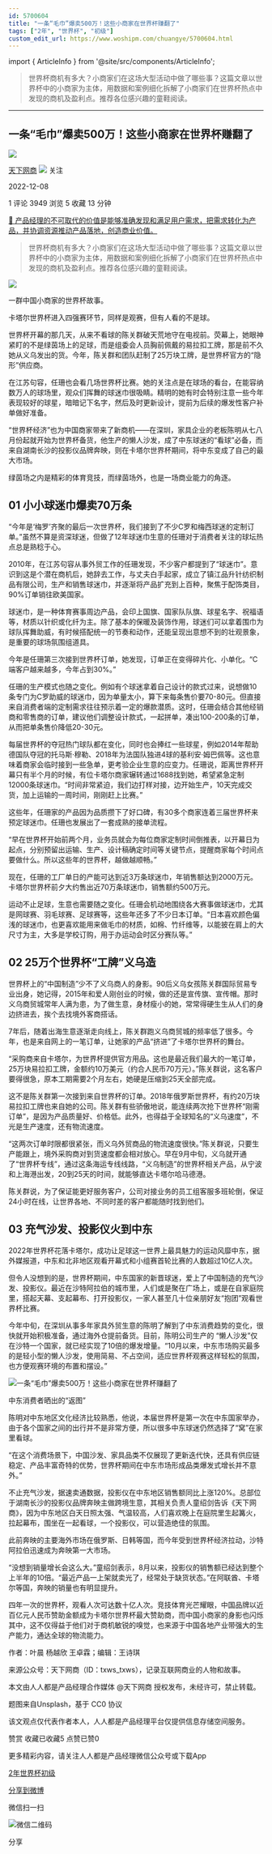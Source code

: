 ```yaml
---
id: 5700604
title: "一条“毛巾”爆卖500万！这些小商家在世界杯赚翻了"
tags: ["2年", "世界杯", "初级"]
custom_edit_url: https://www.woshipm.com/chuangye/5700604.html
---
```

import { ArticleInfo } from '@site/src/components/ArticleInfo';

<ArticleInfo
    author="天下网商"
    authorLink="https://www.woshipm.com/u/1392746"
    published="2022-12-08"
    views={3949}
    comments={1}
    collects={5}
/>

> 世界杯商机有多大？小商家们在这场大型活动中做了哪些事？这篇文章以世界杯中的小商家为主体，用数据和案例细化拆解了小商家们在世界杯热点中发现的商机及盈利点。推荐各位感兴趣的童鞋阅读。

---

## 一条“毛巾”爆卖500万！这些小商家在世界杯赚翻了

[![](https://static.woshipm.com/view/woshipm_api_def_20230821185236_9762.png?imageView2/1/w/72/h/72/q/100)](https://www.woshipm.com/u/1392746)

[天下网商](https://www.woshipm.com/u/1392746) ![](https://static.woshipm.com/tag/1122_1@2x.png) 关注

2022-12-08

1 评论 3949 浏览 5 收藏 13 分钟

[🔗 产品经理的不可取代的价值是能够准确发现和满足用户需求，把需求转化为产品，并协调资源推动产品落地，创造商业价值。](https://ke.qidianla.com/courses/90pm)

> 世界杯商机有多大？小商家们在这场大型活动中做了哪些事？这篇文章以世界杯中的小商家为主体，用数据和案例细化拆解了小商家们在世界杯热点中发现的商机及盈利点。推荐各位感兴趣的童鞋阅读。

![](https://image.yunyingpai.com/wp/2022/12/EGKA0KMduGJ9zlY0WOOE.png)

一群中国小商家的世界杯故事。

卡塔尔世界杯进入四强赛环节，同样是观赛，但有人看的不是球。

世界杯开幕的那几天，从来不看球的陈关群破天荒地守在电视前。荧幕上，她眼神紧盯的不是绿茵场上的足球，而是组委会人员胸前佩戴的易拉扣工牌，那是前不久她从义乌发出的货。今年，陈关群和团队赶制了25万块工牌，是世界杯官方的“隐形”供应商。

在江苏句容，任珊也会看几场世界杯比赛。她的关注点是在球场的看台，在能容纳数万人的球场里，观众们挥舞的球迷巾很吸睛。精明的她有时会特别注意一些今年表现较好的球星，暗暗记下名字，然后及时更新设计，提前为后续的爆发性客户补单做好准备。

“世界杯经济”也为中国商家带来了新商机——在深圳，家具企业的老板陈明从七八月份起就开始为世界杯备货，他生产的懒人沙发，成了中东球迷的“看球”必备，而来自湖南长沙的投影仪品牌奔映，则在卡塔尔世界杯期间，将中东变成了自己的最大市场。

绿茵场之内是精彩的体育竞技，而绿茵场外，也是一场商业能力的角逐。

## 01 小小球迷巾爆卖70万条

“今年是‘梅罗’齐聚的最后一次世界杯，我们接到了不少C罗和梅西球迷的定制订单。”虽然不算是资深球迷，但做了12年球迷巾生意的任珊对于消费者关注的球坛热点总是熟稔于心。

2010年，在江苏句容从事外贸工作的任珊发现，不少客户都提到了“球迷巾”。意识到这是个潜在商机后，她辞去工作，与丈夫白手起家，成立了镇江品升针纺织制品有限公司，生产和销售球迷巾，并逐渐将产品扩充到上百种，聚焦于配饰类目，90%订单销往欧美国家。

球迷巾，是一种体育赛事周边产品，会印上国旗、国家队队旗、球星名字、祝福语等，材质以针织或化纤为主。除了基本的保暖及装饰作用，球迷们可以拿着围巾为球队挥舞助威，有时候搭配统一的节奏和动作，还能呈现出意想不到的壮观景象，是重要的球场氛围组道具。

今年是任珊第三次接到世界杯订单，她发现，订单正在变得碎片化、小单化。“C端客户越来越多，今年占到30%。”

任珊的生产模式也随之变化。例如有个球迷拿着自己设计的款式过来，说想做10条专门为C罗助威的球迷巾，因为单量太小，算下来每条售价要70-80元。但直接来自消费者端的定制需求往往预示着一定的爆款潜质。这时，任珊会结合其他经销商和零售商的订单，建议他们调整设计款式，一起拼单，凑出100-200条的订单，从而把单条售价降低20-30元。

每届世界杯的夺冠热门球队都在变化，同时也会捧红一些球星，例如2014年帮助德国队夺冠的托马斯·穆勒、2018年为法国队独进4球的基利安·姆巴佩等。这也意味着商家会临时接到一些急单，更考验企业生意的应变力。任珊说，距离世界杯开幕只有半个月的时候，有位卡塔尔商家辗转通过1688找到她，希望紧急定制12000条球迷巾。“时间非常紧迫，我们边打样对接，边开始生产，10天完成交货，加上运输的一周时间，刚刚赶上比赛。”

这些年，任珊家的产品因为品质攒下了好口碑，有30多个商家连着三届世界杯来预定球迷巾。任珊也发展出了一套成熟的接单流程。

“早在世界杯开始前两个月，业务员就会为每位商家定制时间倒推表，以开幕日为起点，分别预留出运输、生产、设计稿确定时间等关键节点，提醒商家每个时间点要做什么。所以这些年的世界杯，越做越顺畅。”

现在，任珊的工厂单日的产能可达到近3万条球迷巾，年销售额达到2000万元。卡塔尔世界杯前夕大约售出近70万条球迷巾，销售额约500万元。

运动不止足球，生意也需要随之变化。任珊会机动地围绕各大赛事做球迷巾，尤其是网球赛、羽毛球赛、足球赛等，这些年还多了不少日本订单。“日本喜欢颜色偏浅的球迷巾，也更喜欢能用来做毛巾的材质，如棉、竹纤维等，以能披在肩上的大尺寸为主，大多是学校订购，用于办运动会时区分赛队等。”

## 02 25万个世界杯“工牌”义乌造

世界杯上的“中国制造”少不了义乌商人的身影。90后义乌女孩陈关群国际贸易专业出身，她记得，2015年和爱人刚创业的时候，做的还是宣传旗、宣传帽。那时义乌商贸城常年人满为患，为了做生意，身材瘦小的她，常常得硬生生从人们的身边挤进去，挨个去找境外客商搭话。

7年后，随着出海生意逐渐走向线上，陈关群跑义乌商贸城的频率低了很多。今年，也是来自网上的一笔订单，让她家的产品“挤进”了卡塔尔世界杯的舞台。

“采购商来自卡塔尔，为世界杯提供官方用品。这也是最近我们最大的一笔订单，25万块易拉扣工牌，金额约10万美元（约合人民币70万元）。”陈关群说，这名客户要得很急，原本工期需要2个月左右，她硬是压缩到25天全部完成。

这不是陈关群第一次接到来自世界杯的订单。2018年俄罗斯世界杯，有约20万块易拉扣工牌也来自她的公司。陈关群有些骄傲地说，能连续两次抢下世界杯“刚需订单”，是因为产品质量好、价格低。此外，也得益于全球知名的“义乌速度”，不光是生产速度，还有物流速度。

“这两次订单时限都很紧张，而义乌外贸商品的物流速度很快。”陈关群说，只要生产能跟上，境外采购商对到货速度都会相对放心。早在9月中旬，义乌就开通了“世界杯专线”，通过这条海运专线线路，“义乌制造”的世界杯相关产品，从宁波和上海港出发，20到25天的时间，就能够直达卡塔尔哈马德港。

陈关群说，为了保证能更好服务客户，公司对接业务的员工组客服多班轮倒，保证24小时在线，让世界各地、不同时差的客户都能随时找到他们。

## 03 充气沙发、投影仪火到中东

2022年世界杯花落卡塔尔，成功让足球这一世界上最具魅力的运动风靡中东，据外媒报道，中东和北非地区观看开幕式和小组赛首轮比赛的人数超过10亿人次。

但令人没想到的是，世界杯期间，中东国家的新晋球迷，爱上了中国制造的充气沙发、投影仪。最近在沙特阿拉伯的城市里，人们或是聚在广场上，或是在自家庭院里，搭起天幕、支起幕布、打开投影仪，一家人甚至几十位亲朋好友“抱团”观看世界杯比赛。

今年中旬，在深圳从事多年家具外贸生意的陈明了解到了中东消费趋势的变化，很快就开始积极准备，通过海外仓提前备货。目前，陈明公司生产的 “懒人沙发”仅在沙特一个国家，就已经实现了10倍的爆发增量。“10月以来，中东市场购买最多的是轻小型的懒人沙发，使用简易、不占空间，适应世界杯观赛这样轻松的氛围，也方便观赛环境的布置和摆设。”

![一条“毛巾”爆卖500万！这些小商家在世界杯赚翻了](https://image.yunyingpai.com/wp/2022/12/Pd8SRhvK1XSU3WpFzKSO.png)

中东消费者晒出的“返图”

陈明对中东地区文化经济比较熟悉，他说，本届世界杯是第一次在中东国家举办，由于各个国家之间的出行并不是非常方便，所以很多中东球迷仍然选择了“窝”在家里看球。

“在这个消费场景下，中国沙发、家具品类不仅展现了更新迭代快，还具有供应链稳定、产品丰富奇特的优势，世界杯期间在中东市场形成品类爆发式增长并不意外。”

不止充气沙发，据速卖通数据，投影仪在中东地区销售额同比上涨120%。总部位于湖南长沙的投影仪品牌奔映主做跨境生意，其相关负责人童绍剑告诉《天下网商》，因为中东地区白天日照太强、气温较高，人们喜欢晚上在庭院里生起篝火，拉起幕布，围坐在一起看球，一个投影仪，可以营造绝佳的氛围。

此前奔映的主要海外市场在俄罗斯、日韩等国，而今年受到世界杯经济拉动，沙特阿拉伯迅速成为奔映第一大市场。

“没想到销量增长会这么大。”童绍剑表示，8月以来，投影仪的销售额已经达到整个上半年的10倍。“最近产品一上架就卖光了，经常处于缺货状态。”在阿联酋、卡塔尔等国，奔映的销量也有明显提升。

四年一次的世界杯，观看人次可达数十亿人次。竞技体育光芒耀眼，中国品牌以近百亿元人民币赞助金额成为卡塔尔世界杯最大赞助商，而中国小商家的身影也闪烁其中，这不仅得益于他们对于商机敏锐的嗅觉，也来源于中国各地产业带强大的生产能力，通达全球的物流能力。

作者：叶晨 杨越欣 王卓霖；编辑：王诗琪

来源公众号：天下网商（ID：txws\_txws），记录互联网商业的人物和故事。

本文由人人都是产品经理合作媒体 @天下网商 授权发布，未经许可，禁止转载。

题图来自Unsplash，基于 CC0 协议

该文观点仅代表作者本人，人人都是产品经理平台仅提供信息存储空间服务。

赞赏 收藏已收藏5 点赞已赞0

更多精彩内容，请关注人人都是产品经理微信公众号或下载App

[2年](https://www.woshipm.com/tag/2%e5%b9%b4)[世界杯](https://www.woshipm.com/tag/%e4%b8%96%e7%95%8c%e6%9d%af)[初级](https://www.woshipm.com/tag/%e5%88%9d%e7%ba%a7)

[分享到微博](https://service.weibo.com/share/share.php?appkey=2775287854&title=一条“毛巾”爆卖500万！这些小商家在世界杯赚翻了&url=https://www.woshipm.com/chuangye/5700604.html&pic=https://image.yunyingpai.com/wp/2022/12/EGKA0KMduGJ9zlY0WOOE.png)

微信扫一扫

![微信二维码](https://api.pwmqr.com/qrcode/create/?url=https://www.woshipm.com/chuangye/5700604.html)

分享